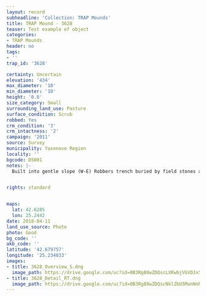 ```yaml
---
layout: record
subheadline: 'Collection: TRAP Mounds'
title: TRAP Mound - 3628
teaser: Test example of object
categories:
- TRAP Mounds
header: no
tags:
- ''
trap_id: '3628'

certainty: Uncertain
elevation: '434'
max_diameter: '10'
min_diameter: '10'
height: '0.8'
size_category: Small
surrounding_land_use: Pasture
surface_condition: Scrub
robbed: Yes
crm_condition: '3'
crm_intactness: '2'
campaign: '2011'
source: Survey
municipality: Yasenovo Region
locality: ''
bgcode: DS001
notes: |-
  Built into gentle slope (W-E) Robbers trench buried by field stones and partly overgrown.


rights: standard


maps:
  lat: 42.6285
  lon: 25.2442
date: 2018-04-11
land_use_source: Photo
photo: Good
bg_code: ''
akb_code: ''
latitude: '42.679757'
longitude: '25.234033'
images:
- title: 3628_Overview_S.dng
  image_path: https://drive.google.com/uc?id=0B3Rg88wZDQscLXRwbjVGVDJxSFE
- title: 3628_Detail_RT.dng
  image_path: https://drive.google.com/uc?id=0B3Rg88wZDQscNklZbU5ManNnN2M
---
```

